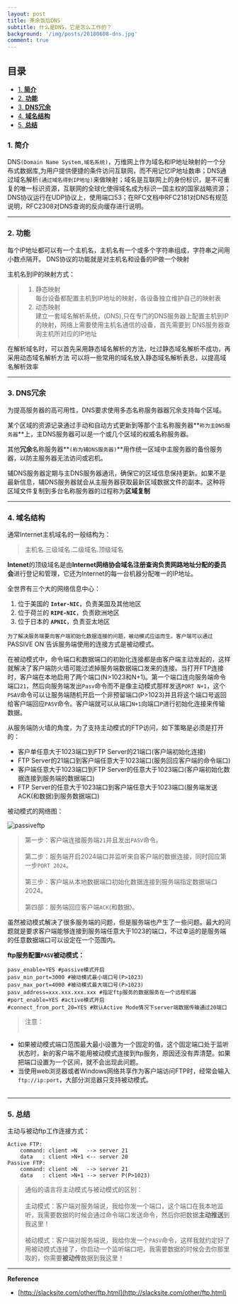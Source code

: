 ```yaml
---
layout: post
title: 茶余饭后DNS
subtitle: 什么是DNS，它是怎么工作的？
background: '/img/posts/20180608-dns.jpg'
comment: true
---
```


## 目录

- [1. **简介**](#1)
- [2. **功能**](#2)
- [3. **DNS冗余**](#3)
- [4. **域名结构**](#4)
- [5. **总结**](#5)

<h3 id="1">1. 简介</h3>

DNS`(Domain Name System,域名系统)`，万维网上作为域名和IP地址映射的一个分布式数据库,为用户提供便捷的条件访问互联网，而不用记忆IP地址数串；DNS通过域名解析`(通过域名得到IP地址)`来做映射；域名是互联网上的身份标识，是不可重复的唯一标识资源，互联网的全球化使得域名成为标识一国主权的国家战略资源；DNS协议运行在UDP协议上，使用端口53；在RFC文档中RFC2181对DNS有规范说明，RFC2308对DNS查询的反向缓存进行说明。

---

<h3 id="2">2. 功能</h3>

每个IP地址都可以有一个主机名，主机名有一个或多个字符串组成，字符串之间用小数点隔开。
DNS协议的功能就是对主机名和设备的IP做一个映射

主机名到IP的映射方式：
> 1. 静态映射  
> 每台设备都配置主机到IP地址的映射，各设备独立维护自己的映射表
> 2. 动态映射    
> 建立一套域名解析系统，(DNS),只在专门的DNS服务器上配置主机到IP的映射，网络上需要使用主机名通信的设备，首先需要到
> DNS服务器查询主机所对应的IP地址

在解析域名时，可以首先采用静态域名解析的方法，吐过静态域名解析不成功，再采用动态域名解析方法
可以将一些常用的域名放入静态域名解析表总，以提高域名解析效率

---

<h3 id="3">3. DNS冗余</h3>

为提高服务器的高可用性，DNS要求使用多态名称服务器器冗余支持每个区域。

某个区域的资源记录通过手动和自动方式更新到等那个主名称服务器**`称为主DNS服务器`**上，主DNS服务器可以是一个或几个区域的权威名称服务器。

其他**冗余**名称服务器**`(称为辅DNS服务器)`**用作统一区域中主服务器的备份服务器，以防主服务器无法访问或宕机。

辅DNS服务器定期与主DNS服务器通讯，确保它的区域信息保持更新。如果不是最新信息，辅DNS服务器就会从主服务器获取最新区域数据文件的副本。这种将区域文件复制到多台名称服务器的过程称为**区域复制**

---

<h3 id="4">4. 域名结构</h3>

通常Internet主机域名的一般结构为：   

>主机名.三级域名.二级域名.顶级域名

**Intenet**的顶级域名是由**Internet网络协会域名注册查询负责网路地址分配的委员会**进行登记和管理，它还为Internet的每一台机器分配唯一的IP地址。

全世界有三个大的网络信息中心：   
1. 位于美国的 **`Inter-NIC`**，负责美国及其他地区   
2. 位于荷兰的 **`RIPE-NIC`**，负责欧洲地区   
3. 位于日本的 **`APNIC`**，负责亚太地区   



`为了解决服务端要向客户端初始化数据连接的问题，被动模式应运而生。客户端可以通过`PASSIVE ON`告诉服务端使用的连接方式是被动模式。

在被动模式中，命令端口和数据端口的初始化连接都是由客户端主动发起的，这样就解决了客户端防火墙可能过滤掉服务端数据端口发来的连接。当打开FTP连接时，客户端在本地启用了两个端口(N>1023和N+1)。第一个端口连向服务端命令端口`21`，然后向服务端发出`Pasv`命令而不是像主动模式那样发送`PORT N+1`，这个`PSAV`命令可以让服务端随机开启一个非预留端口(P>1023)并且将这个端口号返回给客户端回应`PASV`命令。客户端就可以从端口`N+1`向端口`P`进行初始化连接来传输数据。

从服务端防火墙的角度，为了支持主动模式的FTP访问，如下策略是必须是打开的：

- 客户单任意大于1023端口到FTP Server的21端口(客户端初始化连接)
- FTP Server的21端口到客户端任意大于1023端口(服务回应客户端的命令端口)
- 客户端任意大于1023端口到FTP Server的任意大于1023端口(客户端初始化数据连接到服务端的数据端口)
- FTP Server的任意大于1023端口到客户端任意大于1023端口(服务端发送ACK(和数据)到服务数据端口)

被动模式的网络图：

![passiveftp](/img/posts/passiveftp.png)

> 第一步：客户端连接服务端`21`并且发出`PASV`命令。<br><br>
第二步：服务端开启2024端口并监听来自客户端的数据连接，同时回应第一步`PORT 2024`。<br><br>
第三步：客户端从本地数据端口初始化数据连接到服务端指定数据端口2024。<br><br>
第四部：服务端回应客户端`ACK`(和数据)。

虽然被动模式解决了很多服务端的问题，但是服务端也产生了一些问题。最大的问题就是要求客户端能够连接到服务端任意大于1023的端口，不过幸运的是服务端的任意数据端口可以设定在一个范围内。

**ftp服务配置`PASV`被动模式：**

    pasv_enable=YES #passive模式开启
    pasv_min_port=3000 #被动模式最小端口号(P>1023)
    pasv_max_port=4000 #被动模式最大端口号(P>1023)
    pasv_address=xxx.xxx.xxx.xxx #指定ftp服务的数据服务在一个远程机器
    #port_enable=YES #active模式开启
    #connect_from_port_20=YES #默认Active Mode情况下server端数据传输通过20端口

> 注意：<br><br>
- 如果被动模式端口范围最大最小设置为一个固定的值，这个固定端口处于监听状态时，新的客户端不能用被动模式连接到ftp服务，原因还没有弄清楚。如果把端口设置为一个区间，就不会出现此问题。
- 当使用web浏览器或者Windows网络共享作为客户端访问FTP时，经常会输入`ftp://ip:port`，大部分浏览器只支持被动模式。<br><br>

---

<h3 id="5">5. 总结</h3>

主动与被动ftp工作连接方式：

    Active FTP:
        command: client >N   --> server 21
        data   : client >N+1 <-- server 20 
    Passive FTP:
        command: client >N   --> server 21
        data   : client >N+1 --> server P(P>1023)

> 通俗的语言将主动模式与被动模式的区别：<br><br>
主动模式：客户端对服务端说，我给你发一个端口，这个端口在我本地监听，我需要数据的时候会通过命令端口发送命令，然后你把数据**主动推送**到我这里！<br><br>
被动模式：客户端对服务端说，我给你发一个`PASV`命令，这样我就约定好了用被动模式连接了，你启动一个监听端口吧，我需要数据的时候会去你那里取的，你需要**被动传**数据到我这里！

---

**Reference**

- [http://slacksite.com/other/ftp.html](http://slacksite.com/other/ftp.html)
